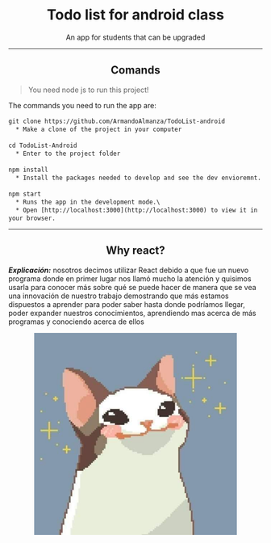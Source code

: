 <h1 align="center" > Todo list for android class</h1>
<p align="center"> An app for students that can be upgraded </p>
<hr>

<h2 align="center"> Comands </h2>

> You need node js to run this project!

The commands you need to run the app are:

```
git clone https://github.com/ArmandoAlmanza/TodoList-android
  * Make a clone of the project in your computer

cd TodoList-Android
  * Enter to the project folder

npm install
  * Install the packages needed to develop and see the dev envioremnt.

npm start
  * Runs the app in the development mode.\
  * Open [http://localhost:3000](http://localhost:3000) to view it in your browser.
```

<hr>
<h2 align="center"> Why react? </h2>  

***Explicación:*** nosotros decimos utilizar React debido a que fue un nuevo programa donde en primer lugar nos llamó mucho la atención y quisimos usarla para conocer más sobre qué se puede hacer de manera que se vea una innovación de nuestro trabajo demostrando que más estamos dispuestos a aprender para poder saber hasta donde podríamos llegar, poder expander nuestros conocimientos, aprendiendo mas acerca de más programas y conociendo acerca de ellos

<p align="center">
  <img src="src/assets/feli.jpg" height="400">
</p>
